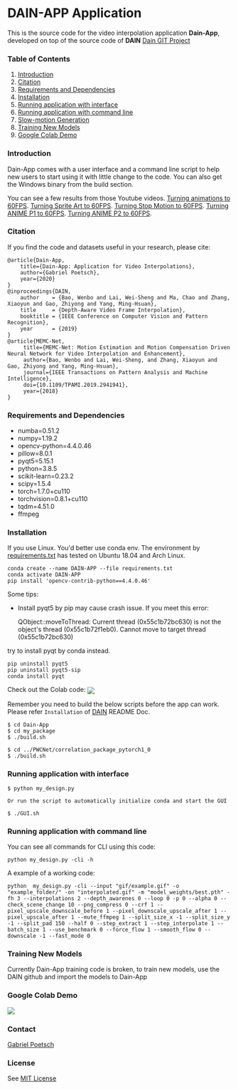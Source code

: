 
# DAIN-APP Application
This is the source code for the video interpolation application **Dain-App**, developed on top of the source code of **DAIN**
[Dain GIT Project](https://github.com/baowenbo/DAIN)


### Table of Contents
1. [Introduction](#introduction)
1. [Citation](#citation)
1. [Requirements and Dependencies](#requirements-and-dependencies)
1. [Installation](#installation)
1. [Running application with interface](#running-application-with-interface)
1. [Running application with command line](#running-application-with-command-line) 
1. [Slow-motion Generation](#slow-motion-generation)
1. [Training New Models](#training-new-models)
1. [Google Colab Demo](#google-colab-demo)

### Introduction
Dain-App comes with a user interface and a command line script to help new users to start using it with little change to the code. You can also get the Windows binary from the build section.

You can see a few results from those Youtube videos.
[Turning animations to 60FPS](https://youtu.be/IK-Q3EcTnTA).
[Turning Sprite Art to 60FPS](https://youtu.be/q2i6FXVjNT0).
[Turning Stop Motion to 60FPS](https://youtu.be/eAUn7Nvx73s).
[Turning ANIME P1 to 60FPS](https://youtu.be/Auum01OEs8k).
[Turning ANIME P2 to 60FPS](https://youtu.be/x67aYuZ-0YI).


### Citation
If you find the code and datasets useful in your research, please cite:
	
	@article{Dain-App,
		title={Dain-App: Application for Video Interpolations},
		author={Gabriel Poetsch},
		year={2020}
	}
	@inproceedings{DAIN,
        author    = {Bao, Wenbo and Lai, Wei-Sheng and Ma, Chao and Zhang, Xiaoyun and Gao, Zhiyong and Yang, Ming-Hsuan}, 
        title     = {Depth-Aware Video Frame Interpolation}, 
        booktitle = {IEEE Conference on Computer Vision and Pattern Recognition},
        year      = {2019}
    }
    @article{MEMC-Net,
         title={MEMC-Net: Motion Estimation and Motion Compensation Driven Neural Network for Video Interpolation and Enhancement},
         author={Bao, Wenbo and Lai, Wei-Sheng, and Zhang, Xiaoyun and Gao, Zhiyong and Yang, Ming-Hsuan},
         journal={IEEE Transactions on Pattern Analysis and Machine Intelligence},
         doi={10.1109/TPAMI.2019.2941941},
         year={2018}
    }	

### Requirements and Dependencies
- numba=0.51.2
- numpy=1.19.2
- opencv-python=4.4.0.46
- pillow=8.0.1
- pyqt5=5.15.1
- python=3.8.5
- scikit-learn=0.23.2
- scipy=1.5.4
- torch=1.7.0+cu110
- torchvision=0.8.1+cu110
- tqdm=4.51.0
- ffmpeg

### Installation
If you use Linux. You'd better use conda env. The environment by [requirements.txt](requirements.txt) has tested on Ubuntu 18.04 and Arch Linux. 
    
    conda create --name DAIN-APP --file requirements.txt
    conda activate DAIN-APP
    pip install 'opencv-contrib-python==4.4.0.46'

Some tips:  
- Install pyqt5 by pip may cause crash issue. If you meet this error:
    
    QObject::moveToThread: Current thread (0x55c1b72bc630) is not the object's thread (0x55c1b72f1eb0).
    Cannot move to target thread (0x55c1b72bc630)


try to install pyqt by conda instead.
    
    pip uninstall pyqt5
    pip uninstall pyqt5-sip
    conda install pyqt

Check out the Colab code:
[<img src="https://colab.research.google.com/assets/colab-badge.svg" align="center">](https://colab.research.google.com/github/HeylonNHP/Dain-App/blob/master/Dain_App_Colab.ipynb)

Remember you need to build the below scripts before the app can work. Please refer `Installation` of [DAIN](https://github.com/baowenbo/DAIN) README Doc. 
    
    $ cd Dain-App
    $ cd my_package 
    $ ./build.sh

    $ cd ../PWCNet/correlation_package_pytorch1_0
    $ ./build.sh

### Running application with interface
    $ python my_design.py

    Or run the script to automatically initialize conda and start the GUI

    $ ./GUI.sh

### Running application with command line
You can see all commands for CLI using this code:

    python my_design.py -cli -h
A example of a working code:

    python  my_design.py -cli --input "gif/example.gif" -o "example_folder/" -on "interpolated.gif" -m "model_weights/best.pth" -fh 3 --interpolations 2 --depth_awarenes 0 --loop 0 -p 0 --alpha 0 --check_scene_change 10 --png_compress 0 --crf 1 --pixel_upscale_downscale_before 1 --pixel_downscale_upscale_after 1 --pixel_upscale_after 1 --mute_ffmpeg 1 --split_size_x -1 --split_size_y -1 --split_pad 150 --half 0 --step_extract 1 --step_interpolate 1 --batch_size 1 --use_benchmark 0 --force_flow 1 --smooth_flow 0 --downscale -1 --fast_mode 0

### Training New Models
Currently Dain-App training code is broken, to train new models, use the DAIN github and import the models to Dain-App

### Google Colab Demo
[<img src="https://colab.research.google.com/assets/colab-badge.svg" align="center">](https://colab.research.google.com/github/HeylonNHP/Dain-App/blob/master/Dain_App_Colab.ipynb)

### Contact
[Gabriel Poetsch](mailto:griskai.yt@gmail.com)

### License
See [MIT License](https://github.com/HeylonNHP/Dain-App/blob/master/LICENSE)
